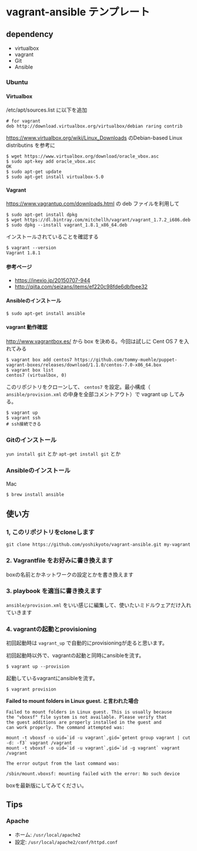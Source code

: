 # vagrant-ansible テンプレート

## dependency

* virtualbox
* vagrant
* Git
* Ansible

### Ubuntu

#### Virtualbox

/etc/apt/sources.list に以下を追加

```
# for vagrant
deb http://download.virtualbox.org/virtualbox/debian raring contrib
```

https://www.virtualbox.org/wiki/Linux_Downloads のDebian-based Linux distributins を参考に

```
$ wget https://www.virtualbox.org/download/oracle_vbox.asc
$ sudo apt-key add oracle_vbox.asc
OK
$ sudo apt-get update
$ sudo apt-get install virtualbox-5.0
```

#### Vagrant

https://www.vagrantup.com/downloads.html の deb ファイルを利用して

```
$ sudo apt-get install dpkg
$ wget https://dl.bintray.com/mitchellh/vagrant/vagrant_1.7.2_i686.deb
$ sudo dpkg --install vagrant_1.8.1_x86_64.deb
```

インストールされていることを確認する

```
$ vagrant --version
Vagrant 1.8.1
```

#### 参考ページ

* https://inexio.jp/20150707-944
* http://qiita.com/seizans/items/ef220c98fde6dbfbee32

#### Ansibleのインストール

```
$ sudo apt-get install ansible
```

#### vagrant 動作確認

http://www.vagrantbox.es/ から box を決める。今回は試しに Cent OS 7 を入れてみる

```
$ vagrant box add centos7 https://github.com/tommy-muehle/puppet-vagrant-boxes/releases/download/1.1.0/centos-7.0-x86_64.box
$ vagrant box list
centos7 (virtualbox, 0)
```

このリポジトリをクローンして、 `centos7` を設定。最小構成（ `ansible/provision.xml` の中身を全部コメントアウト）で vagrant up してみる。

```
$ vagrant up
$ vagrant ssh
# ssh接続できる
```

### Gitのインストール

`yun install git` とか `apt-get install git` とか

### Ansibleのインストール

Mac

```
$ brew install ansible
```

## 使い方

### 1, このリポジトリをcloneします

```
git clone https://github.com/yoshikyoto/vagrant-ansible.git my-vagrant
```

### 2. Vagrantfile をお好みに書き換えます

boxの名前とかネットワークの設定とかを書き換えます

### 3. playbook を適当に書き換えます

`ansible/provision.xml` をいい感じに編集して、使いたいミドルウェアだけ入れていきます

### 4. vagrantの起動とprovisioning

初回起動時は `vagrant_up` で自動的にprovisioningが走ると思います。

初回起動時以外で、vagrantの起動と同時にansibleを流す。

```
$ vagrant up --provision
```

起動しているvagrantにansibleを流す。

```
$ vagrant provision
```

__Failed to mount folders in Linux guest. と言われた場合__

```
Failed to mount folders in Linux guest. This is usually because
the "vboxsf" file system is not available. Please verify that
the guest additions are properly installed in the guest and
can work properly. The command attempted was:

mount -t vboxsf -o uid=`id -u vagrant`,gid=`getent group vagrant | cut -d: -f3` vagrant /vagrant
mount -t vboxsf -o uid=`id -u vagrant`,gid=`id -g vagrant` vagrant /vagrant

The error output from the last command was:

/sbin/mount.vboxsf: mounting failed with the error: No such device
```

boxを最新版にしてみてください。

## Tips

### Apache

* ホーム: `/usr/local/apache2`
* 設定: `/usr/local/apache2/conf/httpd.conf`
